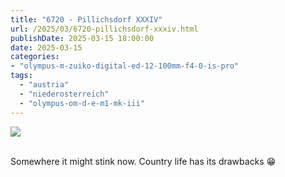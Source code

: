 ```yaml
---
title: "6720 - Pillichsdorf XXXIV"
url: /2025/03/6720-pillichsdorf-xxxiv.html
publishDate: 2025-03-15 18:00:00
date: 2025-03-15
categories:
- "olympus-m-zuiko-digital-ed-12-100mm-f4-0-is-pro"
tags:
  - "austria"
  - "niederosterreich"
  - "olympus-om-d-e-m1-mk-iii"
---
```

<div class="container">
<div class="center"><a target="_blank" href="https://d25zfm9zpd7gm5.cloudfront.net/1200x1200/2020/20200920_111138_lr.jpg"><img class="webfeedsFeaturedVisual" src="https://d25zfm9zpd7gm5.cloudfront.net/0600x0600/2020/20200920_111138_lr.jpg" /></a></div>
</div>
<br />

Somewhere it might stink now. Country life has its drawbacks :grin:
